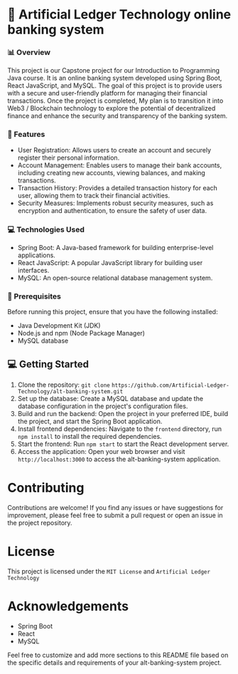 # 💫 Artificial Ledger Technology online banking system

### 📊 Overview
This project is our Capstone project for our Introduction to Programming Java course. It is an online banking system developed using Spring Boot, React JavaScript, and MySQL. The goal of this project is to provide users with a secure and user-friendly platform for managing their financial transactions. Once the project is completed, My plan is to transition it into Web3 / Blockchain technology to explore the potential of decentralized finance and enhance the security and transparency of the banking system.

### 🧊 Features
* User Registration: Allows users to create an account and securely register their personal information.
* Account Management: Enables users to manage their bank accounts, including creating new accounts, viewing balances, and making transactions.
* Transaction History: Provides a detailed transaction history for each user, allowing them to track their financial activities.
* Security Measures: Implements robust security measures, such as encryption and authentication, to ensure the safety of user data.

### 💻 Technologies Used
* Spring Boot: A Java-based framework for building enterprise-level applications.
* React JavaScript: A popular JavaScript library for building user interfaces.
* MySQL: An open-source relational database management system.

### 🧊 Prerequisites
Before running this project, ensure that you have the following installed:

* Java Development Kit (JDK)
* Node.js and npm (Node Package Manager)
* MySQL database

## 💻 Getting Started
1. Clone the repository: `git clone` `https://github.com/Artificial-Ledger-Technology/alt-banking-system.git`
2. Set up the database: Create a MySQL database and update the database configuration in the project's configuration files.
3. Build and run the backend: Open the project in your preferred IDE, build the project, and start the Spring Boot application.
4. Install frontend dependencies: Navigate to the `frontend` directory, run `npm install` to install the required dependencies.
5. Start the frontend: Run `npm start` to start the React development server.
6. Access the application: Open your web browser and visit `http://localhost:3000` to access the alt-banking-system application.

# Contributing
Contributions are welcome! If you find any issues or have suggestions for improvement, please feel free to submit a pull request or open an issue in the project repository.

# License
This project is licensed under the `MIT License` and `Artificial Ledger Technology`

# Acknowledgements
* Spring Boot
* React
* MySQL
  
Feel free to customize and add more sections to this README file based on the specific details and requirements of your alt-banking-system project.
